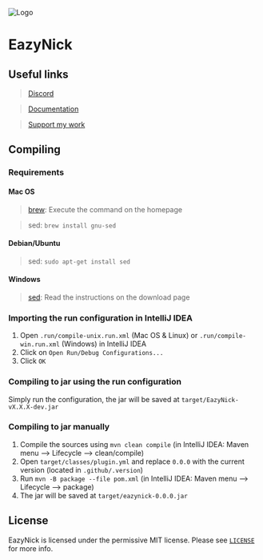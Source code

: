 ![Logo](https://media.discordapp.net/attachments/845301622632611880/855464034341879838/EazyNick.png?width=96&height=96)
# EazyNick

## Useful links
> [Discord](https://discord.justix-dev.com)

> [Documentation](https://www.justix-dev.com/docs/eazynick)

> [Support my work](https://www.paypal.me/JustixDevelopment)

## Compiling
### Requirements
#### Mac OS
> [brew](https://brew.sh): Execute the command on the homepage

> sed: `brew install gnu-sed`

#### Debian/Ubuntu
> sed: `sudo apt-get install sed`

#### Windows
> [sed](http://gnuwin32.sourceforge.net/packages/sed.htm): Read the instructions on the download page

### Importing the run configuration in IntelliJ IDEA
1. Open `.run/compile-unix.run.xml` (Mac OS & Linux) or `.run/compile-win.run.xml` (Windows) in IntelliJ IDEA
2. Click on `Open Run/Debug Configurations...`
3. Click `OK`

### Compiling to jar using the run configuration
Simply run the configuration, the jar will be saved at `target/EazyNick-vX.X.X-dev.jar`

### Compiling to jar manually
1. Compile the sources using ``mvn clean compile`` (in IntelliJ IDEA: Maven menu --> Lifecycle --> clean/compile)
2. Open `target/classes/plugin.yml` and replace `0.0.0` with the current version (located in `.github/.version`)
3. Run ``mvn -B package --file pom.xml`` (in IntelliJ IDEA: Maven menu --> Lifecycle --> package)
4. The jar will be saved at `target/eazynick-0.0.0.jar`

## License
EazyNick is licensed under the permissive MIT license. Please see [`LICENSE`](https://github.com/JustixDevelopment/EazyNick/blob/master/LICENSE) for more info.